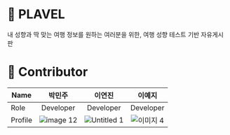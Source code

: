 # 🚀 PLAVEL
내 성향과 딱 맞는 여행 정보를 원하는 여러분을 위한, 여행 성향 테스트 기반 자유게시판 

# 👥 Contributor
| Name          | 박민주 | 이연진 | 이예지 |
| ------------- | :---------------------------------: | :---------------------------------: | :---------------------------------------------------------: |
| Role |Developer| Developer | Developer | 
| Profile |  ![image 12](https://github.com/sm-solux/28th_2_High5ive_Plavel_Front/assets/102468718/defa5dbe-437b-4f98-981f-bdffac18fee0) | ![Untitled 1](https://github.com/sm-solux/28th_2_High5ive_Plavel_Front/assets/102468718/c14ef3b1-b99b-46a0-8986-63791cf53525)| ![이미지 4](https://github.com/sm-solux/28th_2_High5ive_Plavel_Front/assets/102468718/94e6624b-7b7a-4c6b-a4fa-91f8569a38c4)|
